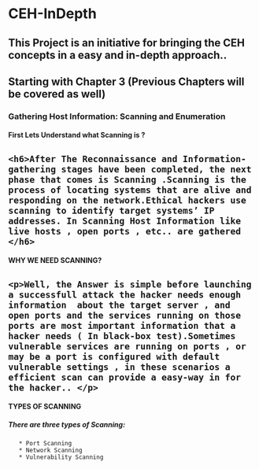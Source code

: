 # CEH-InDepth
This  Project is an initiative for  bringing the CEH concepts in a easy and in-depth approach..
---------------------------------
## Starting with Chapter 3 (Previous Chapters will be covered as well)
### Gathering Host Information: Scanning and Enumeration

#### First Lets Understand what Scanning is ?
`<h6>After The Reconnaissance and Information-gathering stages have been completed, the next phase that comes is Scanning .Scanning is the process of locating systems that are alive and responding on the network.Ethical hackers use scanning to identify target systems’ IP addresses. In Scanning Host Information like live hosts , open ports , etc.. are gathered </h6>`
----------------------------
#### WHY WE NEED SCANNING?
`<p>Well, the Answer is simple before launching a successfull attack the hacker needs enough information  about the target server , and open ports and the services running on those ports are most important information that a hacker needs ( In black-box test).Sometimes vulnerable services are running on ports , or may be a port is configured with default vulnerable settings , in these scenarios a efficient scan can provide a easy-way in for the hacker.. </p>`
------------------------------------------------
#### TYPES OF SCANNING
##### There are three types of Scanning:
       * Port Scanning 
       * Network Scanning
       * Vulnerability Scanning
